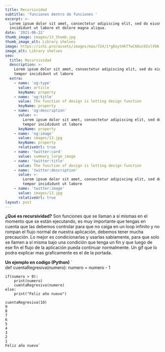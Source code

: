 ```yaml
---
title: Recursividad
subtitle: 'funciones dentro de funciones '
excerpt: >-
  Lorem ipsum dolor sit amet, consectetur adipiscing elit, sed do eiusmod tempor
  incididunt ut labore et dolore magna aliqua.
date: '2021-06-22'
thumb_image: images/13_thumb.jpg
thumb_image_alt: Library shelves
image: https://ichi.pro/assets/images/max/724/1*g8oytHkTTwC68ucOIvlV9A.gif
image_alt: Library shelves
seo:
  title: Recursividad
  description: >-
    Lorem ipsum dolor sit amet, consectetur adipiscing elit, sed do eiusmod
    tempor incididunt ut labore
  extra:
    - name: 'og:type'
      value: article
      keyName: property
    - name: 'og:title'
      value: The function of design is letting design function
      keyName: property
    - name: 'og:description'
      value: >-
        Lorem ipsum dolor sit amet, consectetur adipiscing elit, sed do eiusmod
        tempor incididunt ut labore
      keyName: property
    - name: 'og:image'
      value: images/13.jpg
      keyName: property
      relativeUrl: true
    - name: 'twitter:card'
      value: summary_large_image
    - name: 'twitter:title'
      value: The function of design is letting design function
    - name: 'twitter:description'
      value: >-
        Lorem ipsum dolor sit amet, consectetur adipiscing elit, sed do eiusmod
        tempor incididunt ut labore
    - name: 'twitter:image'
      value: images/13.jpg
      relativeUrl: true
layout: post
---
```


  **¿Qué es recursividad?** 
  Son funciones que se llaman a sí mismas en el momento que se están ejecutando, es muy importante que tengas en cuenta que las debemos controlar para que no   caiga en un loop infinito y no rompan el flujo normal de nuestra aplicación, debemos tener mucha precaución.
  Lo mejor es condicionarlas y usarlas sabiamente, para que solo se llamen a sí misma bajo una condición que tenga un fin y que luego de ese fin el flujo de la aplicación pueda continuar normalmente. Un gif que lo podra explicar mas graficamente es el de la portada.  
  
  
  **Un ejemplo en codigo (Python)**
  `  
    def cuentaRegresiva(numero):
    numero = numero - 1 

    if(numero > 0):
        print(numero)
        cuentaRegresiva(numero)
    else:
        print("Feliz año nuevo")

    cuentaRegresiva(10)
    9
    8
    7
    6
    5
    4
    3
    2
    1
    Feliz año nuevo`

